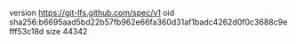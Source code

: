 version https://git-lfs.github.com/spec/v1
oid sha256:b6695aad5bd22b57fb962e66fa360d31af1badc4262d0f0c3688c9efff53c18d
size 44342
